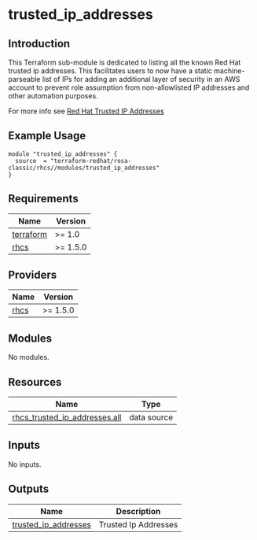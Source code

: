 # trusted_ip_addresses

## Introduction

This Terraform sub-module is dedicated to listing all the known Red Hat trusted ip addresses.
This facilitates users to now have a static machine-parseable list of IPs for adding an additional layer of security in an AWS account to prevent role assumption from non-allowlisted IP addresses and other automation purposes.

For more info see [Red Hat Trusted IP Addresses](https://source.redhat.com/personal_blogs/listing_red_hats_trusted_ip_addresses_using_an_api_enpoint)

## Example Usage

```
module "trusted_ip_addresses" {
  source  = "terraform-redhat/rosa-classic/rhcs//modules/trusted_ip_addresses"
}
```

<!-- BEGIN_AUTOMATED_TF_DOCS_BLOCK -->
## Requirements

| Name | Version |
|------|---------|
| <a name="requirement_terraform"></a> [terraform](#requirement\_terraform) | >= 1.0 |
| <a name="requirement_rhcs"></a> [rhcs](#requirement\_rhcs) | >= 1.5.0 |

## Providers

| Name | Version |
|------|---------|
| <a name="provider_rhcs"></a> [rhcs](#provider\_rhcs) | >= 1.5.0 |

## Modules

No modules.

## Resources

| Name | Type |
|------|------|
| [rhcs_trusted_ip_addresses.all](https://registry.terraform.io/providers/terraform-redhat/rhcs/latest/docs/data-sources/trusted_ip_addresses) | data source |

## Inputs

No inputs.

## Outputs

| Name | Description |
|------|-------------|
| <a name="output_trusted_ip_addresses"></a> [trusted\_ip\_addresses](#output\_trusted\_ip\_addresses) | Trusted Ip Addresses |
<!-- END_AUTOMATED_TF_DOCS_BLOCK -->
